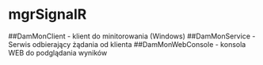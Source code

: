 # mgrSignalR
##DamMonClient - klient do minitorowania (Windows)
##DamMonService - Serwis odbierający żądania od klienta
##DamMonWebConsole - konsola WEB do podglądania wyników

